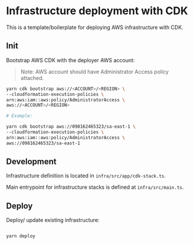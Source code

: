 # Infrastructure deployment with CDK

This is a template/boilerplate for deploying AWS infrastructure with CDK.

## Init

Bootstrap AWS CDK with the deployer AWS account:

> Note: AWS account should have Administrator Access policy attached.

```sh
yarn cdk bootstrap aws://<ACCOUNT>/<REGION> \
--cloudformation-execution-policies \
arn:aws:iam::aws:policy/AdministratorAccess \
aws://<ACCOUNT>/<REGION>

# Example:

yarn cdk bootstrap aws://098162465323/sa-east-1 \
--cloudformation-execution-policies \
arn:aws:iam::aws:policy/AdministratorAccess \
aws://098162465323/sa-east-1

```

## Development

Infrastructure definition is located in `infra/src/app/cdk-stack.ts`.

Main entrypoint for infrastructure stacks is defined at `infra/src/main.ts`.

## Deploy

Deploy/ update existing infrastructure:

```sh

yarn deploy

```
